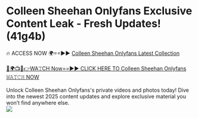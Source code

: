 # Colleen Sheehan Onlyfans Exclusive Content Leak - Fresh Updates! (41g4b)

🔥 ACCESS NOW 🌍==►► <a href="https://tinyurl.com/kvy9nzfs" rel="nofollow">Colleen Sheehan Onlyfans Latest Collection</a>
<br><br>
[🔴🌍📺📱👉WA𝚃CH Now==►► CLICK HERE TO Colleen Sheehan Onlyfans 𝚆𝙰𝚃𝙲𝙷 NOW](https://tinyurl.com/kvy9nzfs)
<br><br>
Unlock Colleen Sheehan Onlyfans's private videos and photos today! Dive into the newest 2025 content updates and explore exclusive material you won’t find anywhere else.
<br>
<a href="https://tinyurl.com/kvy9nzfs" rel="nofollow" data-target="animated-image.originalLink"><img src="https://camo.githubusercontent.com/8a4f000d20f83aca3bf7ec5f350d767afa0574a8a352519fd8cfa583a6f93a33/68747470733a2f2f692e696d6775722e636f6d2f644a486b345a712e676966" data-canonical-src="https://i.imgur.com/dJHk4Zq.gif" style="max-width: 100%; display: inline-block;" data-target="animated-image.originalImage"></a>
<br>
